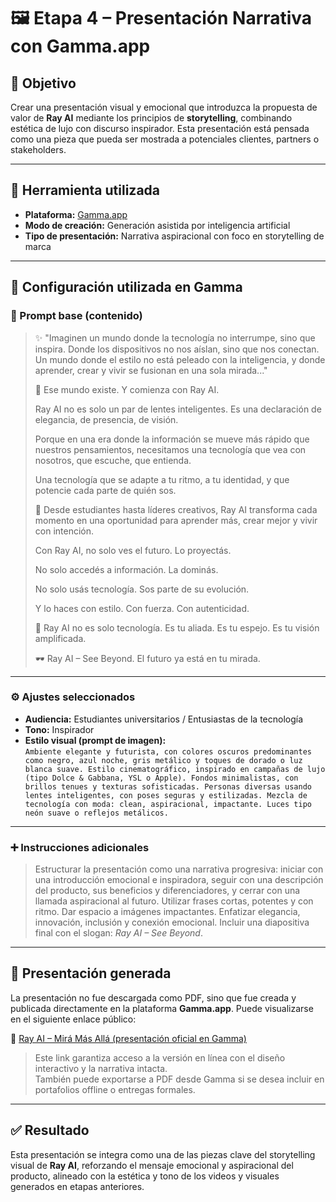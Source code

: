 # 🖼️ Etapa 4 – Presentación Narrativa con Gamma.app

## 🎯 Objetivo

Crear una presentación visual y emocional que introduzca la propuesta de valor de **Ray AI** mediante los principios de **storytelling**, combinando estética de lujo con discurso inspirador. Esta presentación está pensada como una pieza que pueda ser mostrada a potenciales clientes, partners o stakeholders.

---

## 🧪 Herramienta utilizada

- **Plataforma:** [Gamma.app](https://gamma.app)
- **Modo de creación:** Generación asistida por inteligencia artificial
- **Tipo de presentación:** Narrativa aspiracional con foco en storytelling de marca

---

## 🔧 Configuración utilizada en Gamma

### 📝 Prompt base (contenido)

> ✨ "Imaginen un mundo donde la tecnología no interrumpe, sino que inspira. Donde los dispositivos no nos aíslan, sino que nos conectan. Un mundo donde el estilo no está peleado con la inteligencia, y donde aprender, crear y vivir se fusionan en una sola mirada..."
>
> 🎯 Ese mundo existe. Y comienza con Ray AI.
>
> Ray AI no es solo un par de lentes inteligentes. Es una declaración de elegancia, de presencia, de visión.
>
> Porque en una era donde la información se mueve más rápido que nuestros pensamientos, necesitamos una tecnología que vea con nosotros, que escuche, que entienda.
>
> Una tecnología que se adapte a tu ritmo, a tu identidad, y que potencie cada parte de quién sos.
>
> 🎥 Desde estudiantes hasta líderes creativos, Ray AI transforma cada momento en una oportunidad para aprender más, crear mejor y vivir con intención.
>
> Con Ray AI, no solo ves el futuro. Lo proyectás.
>
> No solo accedés a información. La dominás.
>
> No solo usás tecnología. Sos parte de su evolución.
>
> Y lo haces con estilo. Con fuerza. Con autenticidad.
>
> 💬 Ray AI no es solo tecnología. Es tu aliada. Es tu espejo. Es tu visión amplificada.
>
> 🕶️ Ray AI – See Beyond. El futuro ya está en tu mirada.

---

### ⚙️ Ajustes seleccionados

- **Audiencia:** Estudiantes universitarios / Entusiastas de la tecnología
- **Tono:** Inspirador
- **Estilo visual (prompt de imagen):**  
  `Ambiente elegante y futurista, con colores oscuros predominantes como negro, azul noche, gris metálico y toques de dorado o luz blanca suave. Estilo cinematográfico, inspirado en campañas de lujo (tipo Dolce & Gabbana, YSL o Apple). Fondos minimalistas, con brillos tenues y texturas sofisticadas. Personas diversas usando lentes inteligentes, con poses seguras y estilizadas. Mezcla de tecnología con moda: clean, aspiracional, impactante. Luces tipo neón suave o reflejos metálicos.`

---

### ➕ Instrucciones adicionales

> Estructurar la presentación como una narrativa progresiva: iniciar con una introducción emocional e inspiradora, seguir con una descripción del producto, sus beneficios y diferenciadores, y cerrar con una llamada aspiracional al futuro. Utilizar frases cortas, potentes y con ritmo. Dar espacio a imágenes impactantes. Enfatizar elegancia, innovación, inclusión y conexión emocional. Incluir una diapositiva final con el slogan: *Ray AI – See Beyond*.

---

## 📂 Presentación generada

La presentación no fue descargada como PDF, sino que fue creada y publicada directamente en la plataforma **Gamma.app**. Puede visualizarse en el siguiente enlace público:

🔗 [Ray AI – Mirá Más Allá (presentación oficial en Gamma)](https://gamma.app/docs/Ray-AI-Mira-Mas-Alla-b1m7b3arl5cmm0x)

> Este link garantiza acceso a la versión en línea con el diseño interactivo y la narrativa intacta.  
> También puede exportarse a PDF desde Gamma si se desea incluir en portafolios offline o entregas formales.


---

## ✅ Resultado

Esta presentación se integra como una de las piezas clave del storytelling visual de **Ray AI**, reforzando el mensaje emocional y aspiracional del producto, alineado con la estética y tono de los videos y visuales generados en etapas anteriores.

